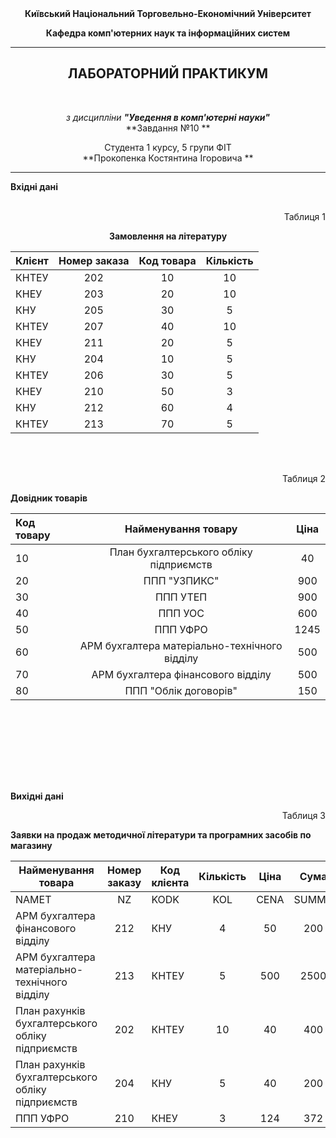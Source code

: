 <center> <b>
Київський Національний Торговельно-Економічний Університет

Кафедра комп'ютерних наук та інформаційних систем
</center></b>

---

<center><h2><b>ЛАБОРАТОРНИЙ ПРАКТИКУМ</b></h2><br>

*з дисципліни __"Уведення в комп'ютерні науки"__*<br>
**Завдання №10  **

Студента 1 курсу, 5 групи ФІТ<br>
**Прокопенка Костянтина Ігоровича ** </center>

---



**Вхідні дані**
<br><br>

<p align="right">Таблиця 1</p>
<center><b>Замовлення на літературу</b></center>

Клієнт | Номер заказа | Код товара | Кількість
:--- | :---: | :---: | :---: 
 КНТЕУ | 202 | 10 | 10
 КНЕУ | 203 | 20 | 10 
 КНУ | 205 | 30 | 5
 КНТЕУ | 207 | 40 | 10
 КНЕУ | 211 | 20 | 5
 КНУ | 204 | 10 | 5
 КНТЕУ | 206 | 30 | 5
 КНЕУ | 210 | 50 | 3
 КНУ | 212 | 60 | 4
 КНТЕУ | 213 | 70 | 5
<br><br>
<p align="right">Таблиця 2</p>
<b>Довідник товарів</b>

Код товару | Найменування товару | Ціна
:--- | :---: | :---: 
  10 | План бухгалтерського обліку підприємств | 40
  20 | ППП "УЗПИКС" | 900
  30 | ППП УТЕП | 900
  40 | ППП УОС | 600
  50 | ППП УФРО | 1245
  60 | АРМ бухгалтера матеріально-технічного відділу | 500
  70 | АРМ бухгалтера фінансового відділу | 500
  80 | ППП "Облік договорів" | 150

<br><br>
---
<br><br>

**Вихідні дані**

<p align="right">Таблиця 3</p>
<b>Заявки на продаж методичної літератури та програмних засобів по магазину</b>

Найменування товара | Номер заказу | Код клієнта| Кількість | Ціна | Сума
--- | :---: | --- | :---: | :---: | :---:
NAMET   |                                         NZ | KODK |   KOL | CENA |   SUMMA
АРМ бухгалтера фінансового відділу |               212 | КНУ |    4 |   50 |       200
АРМ бухгалтера матеріально-технічного відділу |    213 | КНТЕУ |  5 |   500 |      2500
План рахунків бухгалтерського обліку підприємств | 202 | КНТЕУ |  10 |  40 |       400
План рахунків бухгалтерського обліку підприємств | 204 | КНУ |    5 |   40 |       200
ППП УФРО | 210 | КНЕУ |   3 |   124 |      372
